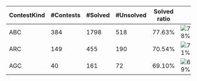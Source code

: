 | ContestKind | #Contests | #Solved | #Unsolved | Solved ratio | |
| - | - | - | - | - | - |
| ABC | 384 | 1798 | 518 | 77.63% | ![78%](https://progress-bar.xyz/78?title=Solved) |
| ARC | 149 | 455 | 190 | 70.54% | ![71%](https://progress-bar.xyz/71?title=Solved) |
| AGC | 40 | 161 | 72 | 69.10% | ![69%](https://progress-bar.xyz/69?title=Solved) |
